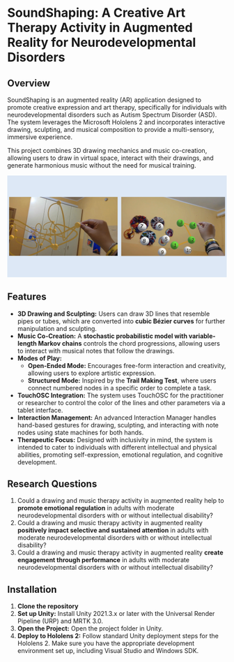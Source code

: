 # SoundShaping: A Creative Art Therapy Activity in Augmented Reality for Neurodevelopmental Disorders

## Overview
SoundShaping is an augmented reality (AR) application designed to promote creative expression and art therapy, specifically for individuals with neurodevelopmental disorders such as Autism Spectrum Disorder (ASD). The system leverages the Microsoft Hololens 2 and incorporates interactive drawing, sculpting, and musical composition to provide a multi-sensory, immersive experience.

This project combines 3D drawing mechanics and music co-creation, allowing users to draw in virtual space, interact with their drawings, and generate harmonious music without the need for musical training.

![alt text](https://github.com/hfoley03/DrawPlaySculpt/blob/main/Images/oe_tmt.png?raw=true)

## Features
- **3D Drawing and Sculpting:** Users can draw 3D lines that resemble pipes or tubes, which are converted into **cubic Bézier curves** for further manipulation and sculpting.
- **Music Co-Creation:** A **stochastic probabilistic model with variable-length Markov chains** controls the chord progressions, allowing users to interact with musical notes that follow the drawings.
- **Modes of Play:**
  - **Open-Ended Mode:** Encourages free-form interaction and creativity, allowing users to explore artistic expression.
  - **Structured Mode:** Inspired by the **Trail Making Test**, where users connect numbered nodes in a specific order to complete a task.
- **TouchOSC Integration:** The system uses TouchOSC for the practitioner or researcher to control the color of the lines and other parameters via a tablet interface.
- **Interaction Management:** An advanced Interaction Manager handles hand-based gestures for drawing, sculpting, and interacting with note nodes using state machines for both hands.
- **Therapeutic Focus:** Designed with inclusivity in mind, the system is intended to cater to individuals with different intellectual and physical abilities, promoting self-expression, emotional regulation, and cognitive development.

## Research Questions

1. Could a drawing and music therapy activity in augmented reality help to **promote emotional regulation** in adults with moderate neurodevelopmental disorders with or without intellectual disability?
2. Could a drawing and music therapy activity in augmented reality **positively impact selective and sustained attention** in adults with moderate neurodevelopmental disorders with or without intellectual disability?
3. Could a drawing and music therapy activity in augmented reality **create engagement through performance** in adults with moderate neurodevelopmental disorders with or without intellectual disability?


## Installation

1. **Clone the repository**
2. **Set up Unity:**
Install Unity 2021.3.x or later with the Universal Render Pipeline (URP) and MRTK 3.0.
3. **Open the Project:**
Open the project folder in Unity.
4. **Deploy to Hololens 2:**
Follow standard Unity deployment steps for the Hololens 2. Make sure you have the appropriate development environment set up, including Visual Studio and Windows SDK.
